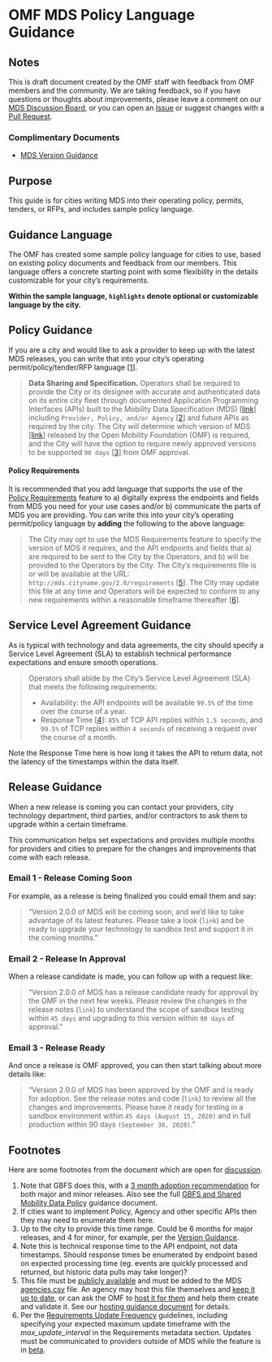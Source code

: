 # OMF MDS Policy Language Guidance

## Notes

This is draft document created by the OMF staff with feedback from OMF members and the community. We are taking feedback, so if you have questions or thoughts about improvements, please leave a comment on our [MDS Discussion Board](https://github.com/openmobilityfoundation/mobility-data-specification/discussions), or you can open an [Issue](https://github.com/openmobilityfoundation/governance/issues) or suggest changes with a [Pull Request](https://github.com/openmobilityfoundation/governance/pulls). 

### Complimentary Documents

- [MDS Version Guidance](https://github.com/openmobilityfoundation/governance/blob/main/technical/OMF-MDS-Version-Guidance.md)

## Purpose

This guide is for cities writing MDS into their operating policy, permits, tenders, or RFPs, and includes sample policy language. 

## Guidance Language

The OMF has created some sample policy language for cities to use, based on existing policy documents and feedback from our members. This language offers a concrete starting point with some flexibility in the details customizable for your city’s requirements. 

**Within the sample language, `highlights` denote optional or customizable language by the city.**

## Policy Guidance

If you are a city and would like to ask a provider to keep up with the latest MDS releases, you can write that into your city’s operating permit/policy/tender/RFP language [[1](#footnotes)].  

> **Data Sharing and Specification.** Operators shall be required to provide the City or its designee with accurate and authenticated data on its entire city fleet through documented Application Programming Interfaces (APIs) built to the Mobility Data Specification (MDS) [[link](https://github.com/openmobilityfoundation/mobility-data-specification)] including `Provider, Policy, and/or Agency` [[2](#footnotes)] and future APIs as required by the city. The City will determine which version of MDS [[link](https://github.com/openmobilityfoundation/governance/wiki/Releases)] released by the Open Mobility Foundation (OMF) is required, and the City will have the option to require newly approved versions to be supported `90 days` [[3](#footnotes)] from OMF approval.

#### Policy Requirements

It is recommended that you add language that supports the use of the [Policy Requirements](https://github.com/openmobilityfoundation/mobility-data-specification/tree/main/policy#requirement) feature to a) digitally express the endpoints and fields from MDS you need for your use cases and/or b) communicate the parts of MDS you are providing. You can write this into your city’s operating permit/policy language by **adding** the following to the above language:

> The City may opt to use the MDS Requirements feature to specify the version of MDS it requires, and the API endpoints and fields that a) are required to be sent to the City by the Operators, and b) will be provided to the Operators by the City. The City’s requirements file is or will be available at the URL: `http://mds.cityname.gov/2.0/requirements` [[5](#footnotes)]. The City may update this file at any time and Operators will be expected to conform to any new requirements within a reasonable timeframe thereafter [[6](#footnotes)].

## Service Level Agreement Guidance

As is typical with technology and data agreements, the city should specify a Service Level Agreement (SLA) to establish technical performance expectations and ensure smooth operations.

> Operators shall abide by the City’s Service Level Agreement (SLA) that meets the following requirements:
> - Availability: the API endpoints will be available `99.5%` of the time over the course of a year.
> - Response Time [[4](#footnotes)]: `85%` of TCP API replies within `1.5 seconds`, and `99.5%` of TCP replies within `4 seconds` of receiving a request over the course of a month.

Note the Response Time here is how long it takes the API to return data, not the latency of the timestamps within the data itself. 

## Release Guidance

When a new release is coming you can contact your providers, city technology department, third parties, and/or contractors to ask them to upgrade within a certain timeframe.  

This communication helps set expectations and provides multiple months for providers and cities to prepare for the changes and improvements that come with each release.

### Email 1 - Release Coming Soon

For example, as a release is being finalized you could email them and say:

> “Version 2.0.0 of MDS will be coming soon, and we’d like to take advantage of its latest features.  Please take a look (`link`) and be ready to upgrade your technology to sandbox test and support it in the coming months.”

### Email 2 - Release In Approval

When a release candidate is made, you can follow up with a request like:

> “Version 2.0.0 of MDS has a release candidate ready for approval by the OMF in the next few weeks.  Please review the changes in the release notes (`link`) to understand the scope of sandbox testing within `45 days` and upgrading to this version within `90 days` of approval.”

### Email 3 - Release Ready

And once a release is OMF approved, you can then start talking about more details like:

> “Version 2.0.0 of MDS has been approved by the OMF and is ready for adoption. See the release notes and code (`link`) to review all the changes and improvements. Please have it ready for testing in a sandbox environment within `45 days (August 15, 2020)` and in full production within 90 days `(September 30, 2020)`.”

## Footnotes 

Here are some footnotes from the document which are open for [discussion](https://github.com/openmobilityfoundation/mobility-data-specification/discussions).

1. Note that GBFS does this, with a [3 month adoption recommendation](https://github.com/NABSA/gbfs/blob/master/gbfs.md#version-endpoints) for both major and minor releases. Also see the full [GBFS and Shared Mobility Data Policy](https://mobilitydata.org/gbfs-and-shared-mobility-data-policy/) guidance document.
2. If cities want to implement Policy, Agency and other specific APIs then they may need to enumerate them here.
3. Up to the city to provide this time range. Could be 6 months for major releases, and 4 for minor, for example, per the [Version Guidance](https://github.com/openmobilityfoundation/governance/blob/main/technical/OMF-MDS-Version-Guidance.md).
4. Note this is technical response time to the API endpoint, not data timestamps. Should response times be enumerated by endpoint based on expected processing time (eg. events are quickly processed and returned, but historic data pulls may take longer)?
5. This file must be [publicly available](https://github.com/openmobilityfoundation/mobility-data-specification/tree/main/policy#public-hosting) and must be added to the MDS [agencies.csv](https://github.com/openmobilityfoundation/mobility-data-specification/wiki/Adding-an-MDS-Agency-ID) file. An agency may host this file themselves and [keep it up to date](https://github.com/openmobilityfoundation/mobility-data-specification/tree/main/policy#requirement-update-frequency), or can ask the OMF to [host it for them](https://github.com/openmobilityfoundation/mobility-data-specification/wiki/Policy-Requirements-OMF-Hosting-Guidance) and help them create and validate it. See our [hosting guidance document](https://github.com/openmobilityfoundation/mobility-data-specification/wiki/Policy-Requirements-OMF-Hosting-Guidance) for details.
6. Per the [Requirements Update Frequency](https://github.com/openmobilityfoundation/mobility-data-specification/tree/main/policy#requirement-update-frequency) guidelines, including specifying your expected maximum update timeframe with the _max_update_interval_ in the Requirements metadata section. Updates must be communicated to providers outside of MDS while the feature is in [beta](https://github.com/openmobilityfoundation/mobility-data-specification/tree/main/policy#beta-limitations).
